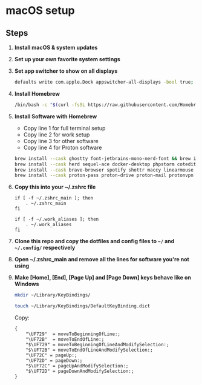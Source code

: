 # macOS setup

## Steps

1. **Install macOS & system updates**

2. **Set up your own favorite system settings**

3. **Set app switcher to show on all displays**
     ```bash
     defaults write com.apple.Dock appswitcher-all-displays -bool true; killall Dock
     ```

4. **Install Homebrew**
     ```bash
     /bin/bash -c "$(curl -fsSL https://raw.githubusercontent.com/Homebrew/install/HEAD/install.sh)"
     ```

5. **Install Software with Homebrew**
    - Copy line 1 for full terminal setup
    - Copy line 2 for work setup
    - Copy line 3 for other software
    - Copy line 4 for Proton software
     ```bash
     brew install --cask ghostty font-jetbrains-mono-nerd-font && brew install starship zoxide eza bat zsh-autosuggestions zsh-syntax-highlighting && \
     brew install --cask herd sequel-ace docker-desktop phpstorm coteditor hoppscotch mattermost github && brew install git && \
     brew install --cask brave-browser spotify shottr maccy linearmouse keepassxc yubico-authenticator pearcleaner && \
     brew install --cask proton-pass proton-drive proton-mail protonvpn standard-notes
     ```

6. **Copy this into your ~/.zshrc file**
    ```
    if [ -f ~/.zshrc_main ]; then
        . ~/.zshrc_main
    fi

    if [ -f ~/.work_aliases ]; then
        . ~/.work_aliases
    fi
    ```

7. **Clone this repo and copy the dotfiles and config files to `~/` and `~/.config/` respectively**

8. **Open ~/.zshrc_main and remove all the lines for software you're not using**

9. **Make [Home], [End], [Page Up] and [Page Down] keys behave like on Windows**

    ```bash
    mkdir ~/Library/KeyBindings/
    ```

    ```bash
    touch ~/Library/KeyBindings/DefaultKeyBinding.dict
    ```

    Copy:
    ```
    {
        "\UF729"  = moveToBeginningOfLine:;
        "\UF72B"  = moveToEndOfLine:;
        "$\UF729" = moveToBeginningOfLineAndModifySelection:;
        "$\UF72B" = moveToEndOfLineAndModifySelection:;
        "\UF72C" = pageUp:;
        "\UF72D" = pageDown:;
        "$\UF72C" = pageUpAndModifySelection:;
        "$\UF72D" = pageDownAndModifySelection:;
    }
    ```
